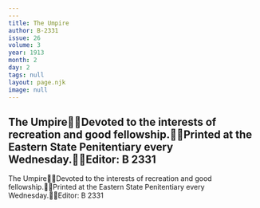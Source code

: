 ```yaml
---
---
title: The Umpire
author: B-2331
issue: 26
volume: 3
year: 1913
month: 2
day: 2
tags: null
layout: page.njk
image: null
---
```

The UmpireDevoted to the interests of recreation and good fellowship.Printed at the Eastern State Penitentiary every Wednesday.Editor: B 2331
---
The UmpireDevoted to the interests of recreation and good fellowship.Printed at the Eastern State Penitentiary every Wednesday.Editor: B 2331

